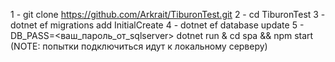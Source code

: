 1 - git clone https://github.com/Arkrait/TiburonTest.git
2 - cd TiburonTest
3 - dotnet ef migrations add InitialCreate 
4 - dotnet ef database update
5 - DB_PASS=<ваш_пароль_от_sqlserver> dotnet run & cd spa && npm start
(NOTE: попытки подключиться идут к локальному серверу)
